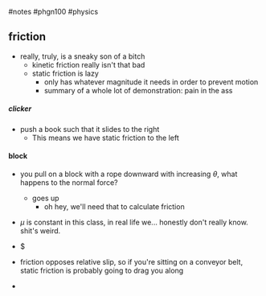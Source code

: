 #notes #phgn100 #physics

## friction
- really, truly, is a sneaky son of a bitch
	- kinetic friction really isn't that bad
	- static friction is lazy
		- only has whatever magnitude it needs in order to prevent motion
		- summary of a whole lot of demonstration: pain in the ass

##### clicker
- push a book such that it slides to the right
	- This means we have static friction to the left


#### block
- you pull on a block with a rope downward with increasing $\theta$, what happens to the normal force?
	- goes up
		- oh hey, we'll need that to calculate friction
- $\mu$ is constant in this class, in real life we... honestly don't really know. shit's weird.
- $


- friction opposes relative slip, so if you're sitting on a conveyor belt, static friction is probably going to drag you along
- 